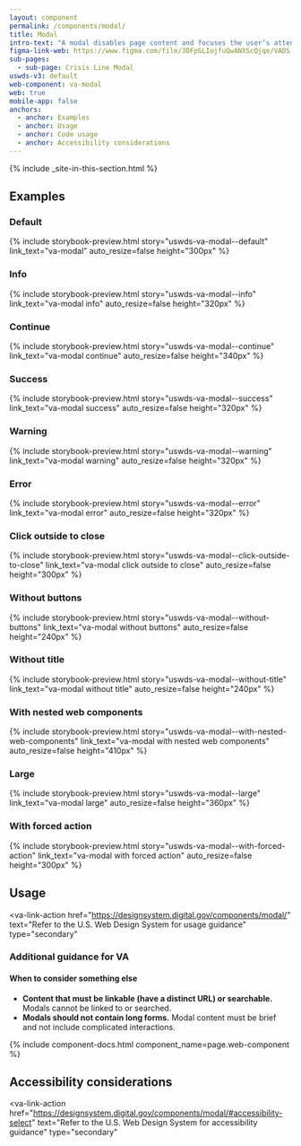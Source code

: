 ```yaml
---
layout: component
permalink: /components/modal/
title: Modal
intro-text: "A modal disables page content and focuses the user’s attention on a single task or message."
figma-link-web: https://www.figma.com/file/JDFpGLIojfuQwANXScQjqe/VADS-Example-Library?type=design&node-id=861%3A1708&mode=design&t=jMcVWkPlFhZu3RTh-1
sub-pages:
  - sub-page: Crisis Line Modal
uswds-v3: default
web-component: va-modal
web: true
mobile-app: false
anchors:
  - anchor: Examples
  - anchor: Usage
  - anchor: Code usage
  - anchor: Accessibility considerations
---
```


{% include _site-in-this-section.html %}

## Examples

### Default

{% include storybook-preview.html story="uswds-va-modal--default" link_text="va-modal" auto_resize=false height="300px" %}

### Info

{% include storybook-preview.html story="uswds-va-modal--info" link_text="va-modal info" auto_resize=false height="320px" %}

### Continue

{% include storybook-preview.html story="uswds-va-modal--continue" link_text="va-modal continue" auto_resize=false height="340px" %}

### Success

{% include storybook-preview.html story="uswds-va-modal--success" link_text="va-modal success" auto_resize=false height="320px" %}

### Warning

{% include storybook-preview.html story="uswds-va-modal--warning" link_text="va-modal warning" auto_resize=false height="320px" %}

### Error

{% include storybook-preview.html story="uswds-va-modal--error" link_text="va-modal error" auto_resize=false height="320px" %}

### Click outside to close

{% include storybook-preview.html story="uswds-va-modal--click-outside-to-close" link_text="va-modal click outside to close" auto_resize=false height="300px" %}

### Without buttons

{% include storybook-preview.html story="uswds-va-modal--without-buttons" link_text="va-modal without buttons" auto_resize=false height="240px" %}

### Without title

{% include storybook-preview.html story="uswds-va-modal--without-title" link_text="va-modal without title" auto_resize=false height="240px" %}

### With nested web components

{% include storybook-preview.html story="uswds-va-modal--with-nested-web-components" link_text="va-modal with nested web components" auto_resize=false height="410px" %}

### Large

{% include storybook-preview.html story="uswds-va-modal--large" link_text="va-modal large" auto_resize=false height="360px" %}

### With forced action

{% include storybook-preview.html story="uswds-va-modal--with-forced-action" link_text="va-modal with forced action" auto_resize=false height="300px" %}

## Usage

<va-link-action
  href="https://designsystem.digital.gov/components/modal/"
  text="Refer to the U.S. Web Design System for usage guidance"
  type="secondary"
></va-link-action>

### Additional guidance for VA

#### When to consider something else

* **Content that must be linkable (have a distinct URL) or searchable.** Modals cannot be linked to or searched.
* **Modals should not contain long forms.** Modal content must be brief and not include complicated interactions.

{% include component-docs.html component_name=page.web-component %}

## Accessibility considerations

<va-link-action
  href="https://designsystem.digital.gov/components/modal/#accessibility-select"
  text="Refer to the U.S. Web Design System for accessibility guidance"
  type="secondary"
></va-link-action>